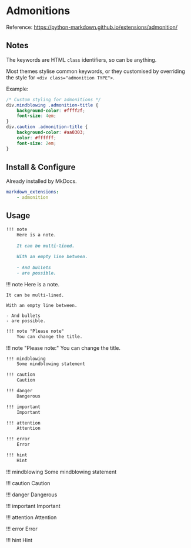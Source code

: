 # Admonitions

Reference: <https://python-markdown.github.io/extensions/admonition/>

## Notes

The keywords are HTML `class` identifiers, so can be anything.

Most themes stylise common keywords, or they customised by overriding the style for `<div class="admonition TYPE">`.

Example:

```css
/* Custom styling for admonitions */
div.mindblowing .admonition-title {
    background-color: #ffff2f;
    font-size: 4em;
}
div.caution .admonition-title {
    background-color: #aa0303;
    color: #ffffff;
    font-size: 2em;
}
```

## Install & Configure

Already installed by MkDocs.

```yaml
markdown_extensions:
    - admonition
```

## Usage

```md
!!! note
    Here is a note.
    
    It can be multi-lined.
    
    With an empty line between.
    
    - And bullets
    - are possible.
```

!!! note
    Here is a note.
    
    It can be multi-lined.
    
    With an empty line between.
    
    - And bullets
    - are possible.

```md
!!! note "Please note"
    You can change the title.
```

!!! note "Please note:"
    You can change the title.

```md
!!! mindblowing
    Some mindblowing statement

!!! caution
    Caution

!!! danger
    Dangerous

!!! important
    Important

!!! attention
    Attention

!!! error
    Error

!!! hint
    Hint
```

!!! mindblowing
    Some mindblowing statement

!!! caution
    Caution

!!! danger
    Dangerous

!!! important
    Important

!!! attention
    Attention

!!! error
    Error

!!! hint
    Hint
